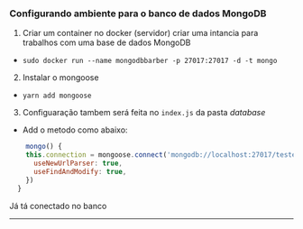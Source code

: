 ### Configurando ambiente para o banco de dados MongoDB
1) Criar um container no docker (servidor) criar uma intancia para trabalhos com uma base de dados MongoDB
  - `sudo docker run --name mongodbbarber -p 27017:27017 -d -t mongo`
2) Instalar o mongoose
  - `yarn add mongoose`
3) Configuaração tambem será feita no `index.js` da pasta _database_
  - Add o metodo como abaixo:

  ```js
      mongo() {
      this.connection = mongoose.connect('mongodb://localhost:27017/teste', {
        useNewUrlParser: true,
        useFindAndModify: true,
      })
    }
  ```
Já tá conectado no banco

---

